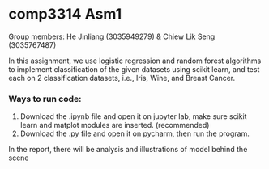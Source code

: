 # comp3314 Asm1
Group members: He Jinliang (3035949279) & Chiew Lik Seng (3035767487)

In this assignment, we use logistic regression and random forest algorithms to implement classification of the given datasets using scikit learn, and test each on 2 classification datasets, i.e., Iris, Wine, and Breast Cancer.

### Ways to run code:
1. Download the .ipynb file and open it on jupyter lab, make sure scikit learn and matplot modules are inserted. (recommended)
2. Download the .py file and open it on pycharm, then run the program.

In the report, there will be analysis and illustrations of model behind the scene
